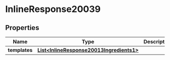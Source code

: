 

# InlineResponse20039

## Properties

Name | Type | Description | Notes
------------ | ------------- | ------------- | -------------
**templates** | [**List&lt;InlineResponse20013Ingredients1&gt;**](InlineResponse20013Ingredients1.md) |  | 



